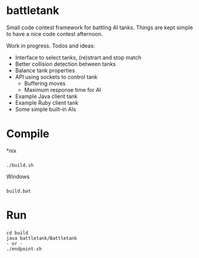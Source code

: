 # battletank
Small code contest framework for battling AI tanks. Things are kept simple to have a nice code contest afternoon.

Work in progress. Todos and ideas:
* Interface to select tanks, (re)strart and stop match
* Better collision detection between tanks
* Balance tank properties
* API using sockets to control tank
    * Buffering moves
    * Maximum response time for AI
* Example Java client tank
* Example Ruby client tank
* Some simple built-in AIs

# Compile
*nix
###
    ./build.sh

Windows
###
    build.bat

# Run
###
    cd build
    java battletank/Battletank
    - or -
    ./endpoint.sh
